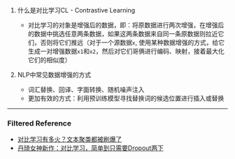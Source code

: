 1. 什么是对比学习CL - Contrastive Learning
    - 对比学习的对象是增强后的数据，即：将原数据进行两次增强，在增强后的数据中挑选任意两条数据，如果这两条数据来自同一条原数据则拉近它们，否则将它们推远（对于一个源数据`x`, 使用某种数据增强的方式，给它生成一对增强数据`x1`和`x2`，然后对它们哥俩进行编码、映射，接着最大化它们的相似度）

1. NLP中常见数据增强的方式
    - 词汇替换、回译、字面转换、随机噪声注入
    - 更加有效的方式：利用预训练模型寻找替换词的候选位置进行插入或替换

---
### Filtered Reference
- [对比学习有多火？文本聚类都被刷爆了](https://mp.weixin.qq.com/s/BWK_tKR6If7Lww8SrRB5Ww)
- [丹琦女神新作：对比学习，简单到只需要Dropout两下](https://mp.weixin.qq.com/s/BpbI_S9lXofVFdu8qffIkg)